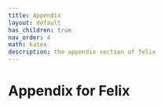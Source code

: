 ```yaml
---
title: Appendix
layout: default
has_children: true
nav_order: 4
math: katex
description: the appendix section of felix
---
```


# Appendix for Felix
